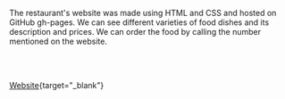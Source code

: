 
The restaurant's website was made using HTML and CSS and hosted on GitHub gh-pages. We can see different varieties of food dishes and its description and prices. We can order the food by calling the number mentioned on the website.

<br><br>

[Website](https://aditya423.github.io/ADITYA-S-RESTAURANT/){target="_blank"}
